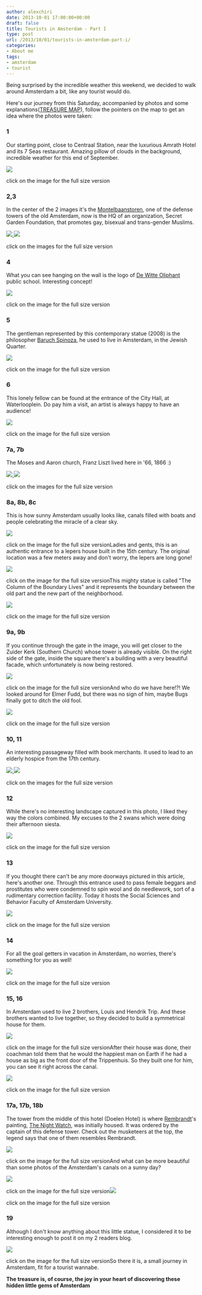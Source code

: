 ```yaml
---
author: alexchiri
date: 2013-10-01 17:00:00+00:00
draft: false
title: Tourists in Amsterdam - Part I
type: post
url: /2013/10/01/tourists-in-amsterdam-part-i/
categories:
- About me
tags:
- amsterdam
- tourist
---
```


Being surprised by the incredible weather this weekend, we decided to walk around Amsterdam a bit, like any tourist would do.

Here's our journey from this Saturday, accompanied by photos and some explanations([TREASURE MAP](https://mapsengine.google.com/map/edit?mid=zmpArB5FipwA.kRD27Wlg71n4)), follow the pointers on the map to get an idea where the photos were taken:


### 1


Our starting point, close to Centraal Station, near the luxurious Amrath Hotel and its 7 Seas restaurant. Amazing pillow of clouds in the background, incredible weather for this end of September.

[![](http://0f8f28fe275e3a043777-67ab80ec00c7299bd1255995bf933a71.r1.cf2.rackcdn.com/DSC_0012.jpg)
](http://0f8f28fe275e3a043777-67ab80ec00c7299bd1255995bf933a71.r1.cf2.rackcdn.com/DSC_0012.jpg) 

click on the image for the full size version


### 2,3


In the center of the 2 images it's the [Montelbaanstoren](http://translate.google.nl/translate?sl=auto&tl=en&js=n&prev=_t&hl=en&ie=UTF-8&u=http%3A%2F%2Fnl.wikipedia.org%2Fwiki%2FMontelbaanstoren), one of the defense towers of the old Amsterdam, now is the HQ of an organization, Secret Garden Foundation, that promotes gay, bisexual and trans-gender Muslims.

[![](http://0f8f28fe275e3a043777-67ab80ec00c7299bd1255995bf933a71.r1.cf2.rackcdn.com/DSC_0016.jpg)
](http://0f8f28fe275e3a043777-67ab80ec00c7299bd1255995bf933a71.r1.cf2.rackcdn.com/DSC_0016.jpg)
[![](http://0f8f28fe275e3a043777-67ab80ec00c7299bd1255995bf933a71.r1.cf2.rackcdn.com/DSC_0019.jpg)
](http://0f8f28fe275e3a043777-67ab80ec00c7299bd1255995bf933a71.r1.cf2.rackcdn.com/DSC_0019.jpg) 

click on the images for the full size version


### 4


What you can see hanging on the wall is the logo of [De Witte Oliphant](http://www.witteolifant.nl) public school. Interesting concept!

[![](http://0f8f28fe275e3a043777-67ab80ec00c7299bd1255995bf933a71.r1.cf2.rackcdn.com/DSC_0027.jpg)
](http://0f8f28fe275e3a043777-67ab80ec00c7299bd1255995bf933a71.r1.cf2.rackcdn.com/DSC_0027.jpg) 

click on the image for the full size version


### 5


The gentleman represented by this contemporary statue (2008) is the philosopher [Baruch Spinoza](http://en.wikipedia.org/wiki/Baruch_Spinoza), he used to live in Amsterdam, in the Jewish Quarter.

[![](http://0f8f28fe275e3a043777-67ab80ec00c7299bd1255995bf933a71.r1.cf2.rackcdn.com/DSC_0029-2.jpg)
](http://0f8f28fe275e3a043777-67ab80ec00c7299bd1255995bf933a71.r1.cf2.rackcdn.com/DSC_0029-2.jpg) 

click on the image for the full size version


### 6


This lonely fellow can be found at the entrance of the City Hall, at Waterlooplein. Do pay him a visit, an artist is always happy to have an audience!

[![](http://0f8f28fe275e3a043777-67ab80ec00c7299bd1255995bf933a71.r1.cf2.rackcdn.com/DSC_0032-2.jpg)
](http://0f8f28fe275e3a043777-67ab80ec00c7299bd1255995bf933a71.r1.cf2.rackcdn.com/DSC_0032-2.jpg) 

click on the image for the full size version


### 7a, 7b


The Moses and Aaron church, Franz Liszt lived here in '66, 1866 :)

[![](http://0f8f28fe275e3a043777-67ab80ec00c7299bd1255995bf933a71.r1.cf2.rackcdn.com/DSC_0038.jpg)
](http://0f8f28fe275e3a043777-67ab80ec00c7299bd1255995bf933a71.r1.cf2.rackcdn.com/DSC_0038.jpg)
[![](http://0f8f28fe275e3a043777-67ab80ec00c7299bd1255995bf933a71.r1.cf2.rackcdn.com/DSC_0039.jpg)
](http://0f8f28fe275e3a043777-67ab80ec00c7299bd1255995bf933a71.r1.cf2.rackcdn.com/DSC_0039.jpg) 

click on the images for the full size version


### 8a, 8b, 8c


This is how sunny Amsterdam usually looks like, canals filled with boats and people celebrating the miracle of a clear sky.

[![](http://0f8f28fe275e3a043777-67ab80ec00c7299bd1255995bf933a71.r1.cf2.rackcdn.com/DSC_0041.jpg)
](http://0f8f28fe275e3a043777-67ab80ec00c7299bd1255995bf933a71.r1.cf2.rackcdn.com/DSC_0041.jpg) 

click on the image for the full size versionLadies and gents, this is an authentic entrance to a lepers house built in the 15th century. The original location was a few meters away and don't worry, the lepers are long gone!

[![](http://0f8f28fe275e3a043777-67ab80ec00c7299bd1255995bf933a71.r1.cf2.rackcdn.com/DSC_0043.jpg)
](http://0f8f28fe275e3a043777-67ab80ec00c7299bd1255995bf933a71.r1.cf2.rackcdn.com/DSC_0043.jpg) 

click on the image for the full size versionThis mighty statue is called "The Column of the Boundary Lives" and it represents the boundary between the old part and the new part of the neighborhood.

[![](http://0f8f28fe275e3a043777-67ab80ec00c7299bd1255995bf933a71.r1.cf2.rackcdn.com/DSC_0047.jpg)
](http://0f8f28fe275e3a043777-67ab80ec00c7299bd1255995bf933a71.r1.cf2.rackcdn.com/DSC_0047.jpg) 

click on the image for the full size version


### 9a, 9b


If you continue through the gate in the image, you will get closer to the Zuider Kerk (Southern Church) whose tower is already visible. On the right side of the gate, inside the square there's a building with a very beautiful facade, which unfortunately is now being restored.

[![](http://0f8f28fe275e3a043777-67ab80ec00c7299bd1255995bf933a71.r1.cf2.rackcdn.com/DSC_0049.jpg)
](http://0f8f28fe275e3a043777-67ab80ec00c7299bd1255995bf933a71.r1.cf2.rackcdn.com/DSC_0049.jpg) 

click on the image for the full size versionAnd who do we have here!?! We looked around for Elmer Fudd, but there was no sign of him, maybe Bugs finally got to ditch the old fool.

[![](http://0f8f28fe275e3a043777-67ab80ec00c7299bd1255995bf933a71.r1.cf2.rackcdn.com/DSC_0051.jpg)
](http://0f8f28fe275e3a043777-67ab80ec00c7299bd1255995bf933a71.r1.cf2.rackcdn.com/DSC_0051.jpg) 

click on the image for the full size version


### 10, 11


An interesting passageway filled with book merchants. It used to lead to an elderly hospice from the 17th century.

[![](http://0f8f28fe275e3a043777-67ab80ec00c7299bd1255995bf933a71.r1.cf2.rackcdn.com/DSC_0053.jpg)
](http://0f8f28fe275e3a043777-67ab80ec00c7299bd1255995bf933a71.r1.cf2.rackcdn.com/DSC_0053.jpg)
[![](http://0f8f28fe275e3a043777-67ab80ec00c7299bd1255995bf933a71.r1.cf2.rackcdn.com/DSC_0058.jpg)
](http://0f8f28fe275e3a043777-67ab80ec00c7299bd1255995bf933a71.r1.cf2.rackcdn.com/DSC_0058.jpg) 

click on the images for the full size version


### 12


While there's no interesting landscape captured in this photo, I liked they way the colors combined. My excuses to the 2 swans which were doing their afternoon siesta.

[![](http://0f8f28fe275e3a043777-67ab80ec00c7299bd1255995bf933a71.r1.cf2.rackcdn.com/DSC_0064-2.jpg)
](http://0f8f28fe275e3a043777-67ab80ec00c7299bd1255995bf933a71.r1.cf2.rackcdn.com/DSC_0064-2.jpg) 

click on the image for the full size version


### 13


If you thought there can't be any more doorways pictured in this article, here's another one. Through this entrance used to pass female beggars and prostitutes who were condemned to spin wool and do needlework, sort of a rudimentary correction facility. Today it hosts the Social Sciences and Behavior Faculty of Amsterdam University.

[![](http://0f8f28fe275e3a043777-67ab80ec00c7299bd1255995bf933a71.r1.cf2.rackcdn.com/DSC_0066.jpg)
](http://0f8f28fe275e3a043777-67ab80ec00c7299bd1255995bf933a71.r1.cf2.rackcdn.com/DSC_0066.jpg) 

click on the image for the full size version


### 14


For all the goal getters in vacation in Amsterdam, no worries, there's something for you as well!

[![](http://0f8f28fe275e3a043777-67ab80ec00c7299bd1255995bf933a71.r1.cf2.rackcdn.com/DSC_0068.jpg)
](http://0f8f28fe275e3a043777-67ab80ec00c7299bd1255995bf933a71.r1.cf2.rackcdn.com/DSC_0068.jpg) 

click on the image for the full size version


### 15, 16


In Amsterdam used to live 2 brothers, Louis and Hendrik Trip. And these brothers wanted to live together, so they decided to build a symmetrical house for them.

[![](http://0f8f28fe275e3a043777-67ab80ec00c7299bd1255995bf933a71.r1.cf2.rackcdn.com/DSC_0071.jpg)
](http://0f8f28fe275e3a043777-67ab80ec00c7299bd1255995bf933a71.r1.cf2.rackcdn.com/DSC_0071.jpg) 

click on the image for the full size versionAfter their house was done, their coachman told them that he would the happiest man on Earth if he had a house as big as the front door of the Trippenhuis. So they built one for him, you can see it right across the canal.

[![](http://0f8f28fe275e3a043777-67ab80ec00c7299bd1255995bf933a71.r1.cf2.rackcdn.com/DSC_0072.jpg)
](http://0f8f28fe275e3a043777-67ab80ec00c7299bd1255995bf933a71.r1.cf2.rackcdn.com/DSC_0072.jpg) 

click on the image for the full size version


### 17a, 17b, 18b


The tower from the middle of this hotel (Doelen Hotel) is where [Rembrandt](http://en.wikipedia.org/wiki/Rembrandt_Harmenszoon_van_Rijn)'s painting, [The Night Watch](http://en.wikipedia.org/wiki/The_Night_Watch), was initially housed. It was ordered by the captain of this defense tower. Check out the musketeers at the top, the legend says that one of them resembles Rembrandt.

[![](http://0f8f28fe275e3a043777-67ab80ec00c7299bd1255995bf933a71.r1.cf2.rackcdn.com/DSC_0082.jpg)
](http://0f8f28fe275e3a043777-67ab80ec00c7299bd1255995bf933a71.r1.cf2.rackcdn.com/DSC_0082.jpg) 

click on the image for the full size versionAnd what can be more beautiful than some photos of the Amsterdam's canals on a sunny day?

[![](http://0f8f28fe275e3a043777-67ab80ec00c7299bd1255995bf933a71.r1.cf2.rackcdn.com/DSC_0079-2.jpg)
](http://0f8f28fe275e3a043777-67ab80ec00c7299bd1255995bf933a71.r1.cf2.rackcdn.com/DSC_0079-2.jpg) 

click on the image for the full size version[![](http://0f8f28fe275e3a043777-67ab80ec00c7299bd1255995bf933a71.r1.cf2.rackcdn.com/DSC_0085.jpg)
](http://0f8f28fe275e3a043777-67ab80ec00c7299bd1255995bf933a71.r1.cf2.rackcdn.com/DSC_0085.jpg) 

click on the image for the full size version


### 19


Although I don't know anything about this little statue, I considered it to be interesting enough to post it on my 2 readers blog.

[![](http://0f8f28fe275e3a043777-67ab80ec00c7299bd1255995bf933a71.r1.cf2.rackcdn.com/DSC_0088.jpg)
](http://0f8f28fe275e3a043777-67ab80ec00c7299bd1255995bf933a71.r1.cf2.rackcdn.com/DSC_0088.jpg) 

click on the image for the full size versionSo there it is, a small journey in Amsterdam, fit for a tourist wannabe.

**The treasure is, of course, the joy in your heart of discovering these hidden little gems of Amsterdam**
